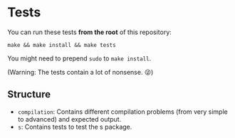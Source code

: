 # Tests

You can run these tests **from the root** of this repository:

```
make && make install && make tests
```

You might need to prepend `sudo` to `make install`.

(Warning: The tests contain a lot of nonsense. 😜)

## Structure

- `compilation`: Contains different compilation problems (from very simple to
  advanced) and expected output.
- `s`: Contains tests to test the s package.
